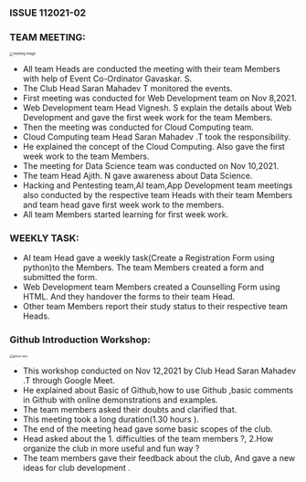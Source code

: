 ### ISSUE 112021-02

### TEAM MEETING:

<img src="https://i.imgur.com/Z1qhJs2.jpg" alt="meeting image " style="zoom:40%;" />

- All team Heads are conducted the  meeting with their team Members with help of Event Co-Ordinator Gavaskar. S.
- The Club Head  Saran Mahadev T monitored  the events.
- First meeting was conducted for Web Development team on Nov 8,2021.
- Web Development  team Head Vignesh. S explain the details about Web Development and gave the first week work for the team Members. 
- Then the meeting was conducted for Cloud Computing team.
- Cloud Computing team Head Saran Mahadev .T took the responsibility.
- He explained the concept of the Cloud Computing. Also gave the first week work to the team Members.
- The meeting for Data Science team  was conducted on Nov 10,2021.
- The team Head Ajith. N gave  awareness about Data Science.
- Hacking and Pentesting team,AI team,App Development team meetings also conducted by the respective team  Heads with their team Members and team head  gave first week work to the members.
- All team Members started  learning for first week work.

###  WEEKLY TASK:

- AI team Head gave a weekly task(Create a Registration Form using python)to the Members. The team Members created a form and submitted the form.
- Web Development team Members created a Counselling Form using HTML. And they handover the forms to their team Head.
- Other team Members report their study status to their respective team Heads.



### Github Introduction Workshop:

<img src="https://i.imgur.com/lt1Kfhn.jpg" alt="github intro" style="zoom:35%;" />

- This workshop conducted on Nov 12,2021 by Club Head  Saran Mahadev .T  through Google Meet.
- He explained about Basic of Github,how to use Github ,basic comments in Github with online demonstrations  and examples.
- The team members asked their doubts and clarified that.
- This meeting took a long duration(1.30 hours ).
- The end of the meeting head gave some basic scopes of the club.
- Head asked about the 1. difficulties of the  team members ?, 2.How  organize the club in more useful and fun way ?
- The team members gave their feedback about the club, And gave a new ideas for club  development .
